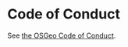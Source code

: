 Code of Conduct
===============

See [the OSGeo Code of Conduct](https://www.osgeo.org/resources/osgeo-code-of-conduct/).
